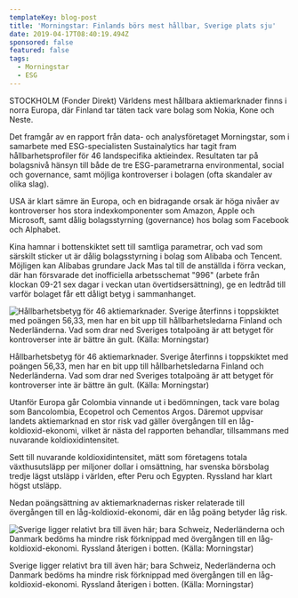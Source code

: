 ```yaml
---
templateKey: blog-post
title: 'Morningstar: Finlands börs mest hållbar, Sverige plats sju'
date: 2019-04-17T08:40:19.494Z
sponsored: false
featured: false
tags:
  - Morningstar
  - ESG
---
```

STOCKHOLM (Fonder Direkt) Världens mest hållbara aktiemarknader finns i norra Europa, där Finland tar täten tack vare bolag som Nokia, Kone och Neste.

Det framgår av en rapport från data- och analysföretaget Morningstar, som i samarbete med ESG-specialisten Sustainalytics har tagit fram hållbarhetsprofiler för 46 landspecifika aktieindex. Resultaten tar på bolagsnivå hänsyn till både de tre ESG-parametrarna environmental, social och governance, samt möjliga kontroverser i bolagen (ofta skandaler av olika slag).

USA är klart sämre än Europa, och en bidragande orsak är höga nivåer av kontroverser hos stora indexkomponenter som Amazon, Apple och Microsoft, samt dålig bolagsstyrning (governance) hos bolag som Facebook och Alphabet.

Kina hamnar i bottenskiktet sett till samtliga parametrar, och vad som särskilt sticker ut är dålig bolagsstyrning i bolag som Alibaba och Tencent. Möjligen kan Alibabas grundare Jack Mas tal till de anställda i förra veckan, där han försvarade det inofficiella arbetsschemat "996" (arbete från klockan 09-21 sex dagar i veckan utan övertidsersättning), ge en ledtråd till varför bolaget får ett dåligt betyg i sammanhanget.

![  Hållbarhetsbetyg för 46 aktiemarknader. Sverige återfinns i toppskiktet med poängen 56,33, men har en bit upp till hållbarhetsledarna Finland och Nederländerna. Vad som drar ned Sveriges totalpoäng är att betyget för kontroverser inte är bättre än gult. (Källa: Morningstar)](/img/morningstar17apr.png)

<span class="image-caption">  Hållbarhetsbetyg för 46 aktiemarknader. Sverige återfinns i toppskiktet med poängen 56,33, men har en bit upp till hållbarhetsledarna Finland och Nederländerna. Vad som drar ned Sveriges totalpoäng är att betyget för kontroverser inte är bättre än gult. (Källa: Morningstar)</span>

Utanför Europa går Colombia vinnande ut i bedömningen, tack vare bolag som Bancolombia, Ecopetrol och Cementos Argos. Däremot uppvisar landets aktiemarknad en stor risk vad gäller övergången till en låg-koldioxid-ekonomi, vilket är nästa del rapporten behandlar, tillsammans med nuvarande koldioxidintensitet.



Sett till nuvarande koldioxidintensitet, mätt som företagens totala växthusutsläpp per miljoner dollar i omsättning, har svenska börsbolag tredje lägst utsläpp i världen, efter Peru och Egypten. Ryssland har klart högst utsläpp.



Nedan poängsättning av aktiemarknadernas risker relaterade till övergången till en låg-koldioxid-ekonomi, där en låg poäng betyder låg risk.

![Sverige ligger relativt bra till även här; bara Schweiz, Nederländerna och Danmark bedöms ha mindre risk förknippad med övergången till en låg-koldioxid-ekonomi. Ryssland återigen i botten. (Källa: Morningstar)](/img/morningstar17apr2.png)

<span class="image-caption">Sverige ligger relativt bra till även här; bara Schweiz, Nederländerna och Danmark bedöms ha mindre risk förknippad med övergången till en låg-koldioxid-ekonomi. Ryssland återigen i botten. (Källa: Morningstar)</span>
